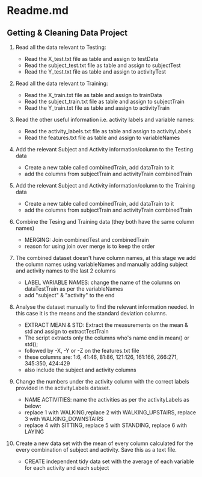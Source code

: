 # Readme.md
## Getting & Cleaning Data Project

1. Read all the data relevant to Testing:
	* Read the X_test.txt file as table and assign to testData
	* Read the subject_test.txt file as table and assign to subjectTest
	* Read the Y_test.txt file as table and assign to activityTest

2. Read all the data relevant to Training:
	* Read the X_train.txt file as table and assign to trainData
	* Read the subject_train.txt file as table and assign to subjectTrain
	* Read the Y_train.txt file as table and assign to activityTrain

3. Read the other useful information i.e. activity labels and variable names:
	* Read the activity_labels.txt file as table and assign to activityLabels
	* Read the features.txt file as table and assign to variableNames

4. Add the relevant Subject and Activity information/column to the Testing data
	* Create a new table called combinedTrain, add dataTrain to it
	* add the columns from subjectTrain and activityTrain combinedTrain

5. Add the relevant Subject and Activity information/column to the Training data
	* Create a new table called combinedTrain, add dataTrain to it
	* add the columns from subjectTrain and activityTrain combinedTrain

6. Combine the Tesing and Training data (they both have the same column names)
	* MERGING: Join combinedTest and combinedTrain
	* reason for using join over merge is to keep the order

7. The combined dataset doesn't have column names, at this stage we add the column names using variableNames and manually adding subject and activity names to the last 2 columns
	* LABEL VARIABLE NAMES: change the name of the columns on dataTestTrain as per the variableNames
	* add "subject" & "activity" to the end

8. Analyse the dataset manually to find the relevant information needed. In this case it is the means and the standard deviation columns. 
	* EXTRACT MEAN & STD: Extract the measurements on the mean & std and assign to extractTestTrain
	* The script extracts only the columns who's name end in mean() or std();
	* followed by -X, -Y or -Z on the features.txt file
	* these columns are: 1:6, 41:46, 81:86, 121:126, 161:166, 266:271, 345:350, 424:429
	* also include the subject and activity columns

9. Change the numbers under the activity column with the correct labels provided in the activityLabels dataset.
	* NAME ACTIVITIES: name the activities as per the activityLabels as below:
	* replace 1 with WALKING,replace 2 with WALKING_UPSTAIRS, replace 3 with WALKING_DOWNSTAIRS
	* replace 4 with SITTING, replace 5 with STANDING, replace 6 with LAYING

10. Create a new data set with the mean of every column calculated for the every combination of subject and activity. Save this as a text file.
	* CREATE independent tidy data set with the average of each variable for each activity and each subject
